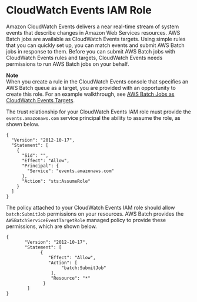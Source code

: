 # CloudWatch Events IAM Role<a name="CWE_IAM_role"></a>

Amazon CloudWatch Events delivers a near real\-time stream of system events that describe changes in Amazon Web Services resources\. AWS Batch jobs are available as CloudWatch Events targets\. Using simple rules that you can quickly set up, you can match events and submit AWS Batch jobs in response to them\. Before you can submit AWS Batch jobs with CloudWatch Events rules and targets, CloudWatch Events needs permissions to run AWS Batch jobs on your behalf\.

**Note**  
When you create a rule in the CloudWatch Events console that specifies an AWS Batch queue as a target, you are provided with an opportunity to create this role\. For an example walkthrough, see [AWS Batch Jobs as CloudWatch Events Targets](batch-cwe-target.md)\.

The trust relationship for your CloudWatch Events IAM role must provide the `events.amazonaws.com` service principal the ability to assume the role, as shown below\.

```
{
  "Version": "2012-10-17",
  "Statement": [
    {
      "Sid": "",
      "Effect": "Allow",
      "Principal": {
        "Service": "events.amazonaws.com"
      },
      "Action": "sts:AssumeRole"
    }
  ]
}
```

The policy attached to your CloudWatch Events IAM role should allow `batch:SubmitJob` permissions on your resources\. AWS Batch provides the `AWSBatchServiceEventTargetRole` managed policy to provide these permissions, which are shown below\.

```
{
       "Version": "2012-10-17",
       "Statement": [
             {
                "Effect": "Allow",
                "Action": [
                     "batch:SubmitJob"
                 ],
                 "Resource": "*"
              }
        ]
}
```